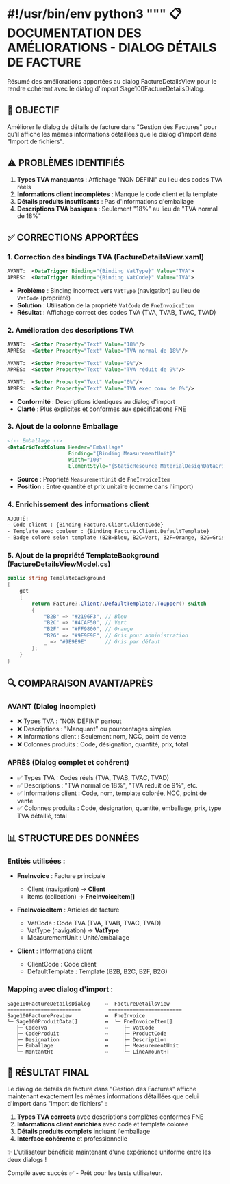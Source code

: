 #!/usr/bin/env python3
"""
📋 DOCUMENTATION DES AMÉLIORATIONS - DIALOG DÉTAILS DE FACTURE
================================================================

Résumé des améliorations apportées au dialog FactureDetailsView pour le rendre cohérent 
avec le dialog d'import Sage100FactureDetailsDialog.

🎯 OBJECTIF
-----------
Améliorer le dialog de détails de facture dans "Gestion des Factures" pour qu'il affiche 
les mêmes informations détaillées que le dialog d'import dans "Import de fichiers".

⚠️  PROBLÈMES IDENTIFIÉS
-------------------------
1. **Types TVA manquants** : Affichage "NON DÉFINI" au lieu des codes TVA réels
2. **Informations client incomplètes** : Manque le code client et la template
3. **Détails produits insuffisants** : Pas d'informations d'emballage
4. **Descriptions TVA basiques** : Seulement "18%" au lieu de "TVA normal de 18%"

✅ CORRECTIONS APPORTÉES
-------------------------

### 1. **Correction des bindings TVA** (FactureDetailsView.xaml)
```xml
AVANT:  <DataTrigger Binding="{Binding VatType}" Value="TVA">
APRÈS:  <DataTrigger Binding="{Binding VatCode}" Value="TVA">
```
- **Problème** : Binding incorrect vers `VatType` (navigation) au lieu de `VatCode` (propriété)
- **Solution** : Utilisation de la propriété `VatCode` de `FneInvoiceItem`
- **Résultat** : Affichage correct des codes TVA (TVA, TVAB, TVAC, TVAD)

### 2. **Amélioration des descriptions TVA**
```xml
AVANT:  <Setter Property="Text" Value="18%"/>
APRÈS:  <Setter Property="Text" Value="TVA normal de 18%"/>

AVANT:  <Setter Property="Text" Value="9%"/>
APRÈS:  <Setter Property="Text" Value="TVA réduit de 9%"/>

AVANT:  <Setter Property="Text" Value="0%"/>
APRÈS:  <Setter Property="Text" Value="TVA exec conv de 0%"/>
```
- **Conformité** : Descriptions identiques au dialog d'import
- **Clarté** : Plus explicites et conformes aux spécifications FNE

### 3. **Ajout de la colonne Emballage**
```xml
<!-- Emballage -->
<DataGridTextColumn Header="Emballage"
                    Binding="{Binding MeasurementUnit}"
                    Width="100"
                    ElementStyle="{StaticResource MaterialDesignDataGridTextColumnStyle}"/>
```
- **Source** : Propriété `MeasurementUnit` de `FneInvoiceItem`
- **Position** : Entre quantité et prix unitaire (comme dans l'import)

### 4. **Enrichissement des informations client**
```xml
AJOUTÉ:
- Code client : {Binding Facture.Client.ClientCode}
- Template avec couleur : {Binding Facture.Client.DefaultTemplate}
- Badge coloré selon template (B2B=Bleu, B2C=Vert, B2F=Orange, B2G=Gris)
```

### 5. **Ajout de la propriété TemplateBackground** (FactureDetailsViewModel.cs)
```csharp
public string TemplateBackground
{
    get
    {
        return Facture?.Client?.DefaultTemplate?.ToUpper() switch
        {
            "B2B" => "#2196F3", // Bleu
            "B2C" => "#4CAF50", // Vert  
            "B2F" => "#FF9800", // Orange
            "B2G" => "#9E9E9E", // Gris pour administration
            _ => "#9E9E9E"      // Gris par défaut
        };
    }
}
```

🔍 COMPARAISON AVANT/APRÈS
---------------------------

### AVANT (Dialog incomplet)
- ❌ Types TVA : "NON DÉFINI" partout
- ❌ Descriptions : "Manquant" ou pourcentages simples
- ❌ Informations client : Seulement nom, NCC, point de vente
- ❌ Colonnes produits : Code, désignation, quantité, prix, total

### APRÈS (Dialog complet et cohérent)
- ✅ Types TVA : Codes réels (TVA, TVAB, TVAC, TVAD) 
- ✅ Descriptions : "TVA normal de 18%", "TVA réduit de 9%", etc.
- ✅ Informations client : Code, nom, template colorée, NCC, point de vente
- ✅ Colonnes produits : Code, désignation, quantité, emballage, prix, type TVA détaillé, total

📊 STRUCTURE DES DONNÉES
------------------------

### Entités utilisées :
- **FneInvoice** : Facture principale
  - Client (navigation) → **Client**
  - Items (collection) → **FneInvoiceItem[]**

- **FneInvoiceItem** : Articles de facture
  - VatCode : Code TVA (TVA, TVAB, TVAC, TVAD)
  - VatType (navigation) → **VatType**
  - MeasurementUnit : Unité/emballage

- **Client** : Informations client
  - ClientCode : Code client
  - DefaultTemplate : Template (B2B, B2C, B2F, B2G)

### Mapping avec dialog d'import :
```
Sage100FactureDetailsDialog     ↔  FactureDetailsView
========================         ========================
Sage100FacturePreview           ↔  FneInvoice
└─ Sage100ProduitData[]         ↔  └─ FneInvoiceItem[]
   ├─ CodeTva                   ↔     ├─ VatCode
   ├─ CodeProduit               ↔     ├─ ProductCode  
   ├─ Designation               ↔     ├─ Description
   ├─ Emballage                 ↔     ├─ MeasurementUnit
   └─ MontantHt                 ↔     └─ LineAmountHT
```

🚀 RÉSULTAT FINAL
------------------
Le dialog de détails de facture dans "Gestion des Factures" affiche maintenant 
exactement les mêmes informations détaillées que celui d'import dans "Import de fichiers" :

1. **Types TVA corrects** avec descriptions complètes conformes FNE
2. **Informations client enrichies** avec code et template colorée  
3. **Détails produits complets** incluant l'emballage
4. **Interface cohérente** et professionnelle

✨ L'utilisateur bénéficie maintenant d'une expérience uniforme entre les deux dialogs !

Compilé avec succès ✅ - Prêt pour les tests utilisateur.